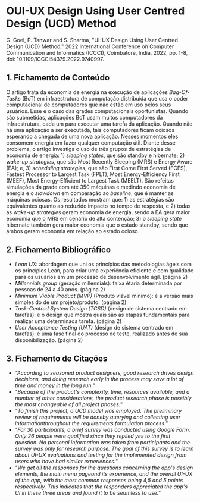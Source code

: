 # OUI-UX Design Using User Centred Design (UCD) Method

G. Goel, P. Tanwar and S. Sharma, "UI-UX Design Using User Centred Design (UCD) Method," 2022 International Conference on Computer Communication and Informatics (ICCCI), Coimbatore, India, 2022, pp. 1-8, doi: 10.1109/ICCCI54379.2022.9740997.

## 1. Fichamento de Conteúdo

O artigo trata da economia de energia na execução de aplicações _Bag-Of-Tasks_ (BoT) em infraestrutura de computação distribuída que usa o poder computacional de computadores que não estão em uso pelos seus usuários. Esse é o caso das grades computacionais oportunistas. Quando são submetidas, aplicações BoT usam muitos computadores da infraestrutura, cada um para executar uma tarefa da aplicação. Quando não há uma aplicação a ser executada, tais computadores ficam ociosos esperando a chegada de uma nova aplicação. Nesses momentos eles consomem energia em fazer qualquer computação útil. Diante desse problema, o artigo investiga o uso de três grupos de estratégias de economia de energia: 1) _sleeping states_, que são standby e hibernate; 2) _wake-up strategies_, que são Most Recently Sleeping (MRS) e Energy Aware (EA); e, 3) _scheduling strategies_, que são First Come First Served (FCFS), Fastest Processor to Largest Task (FPLT), Most Energy-Efficiency First (MEEF), Most Energy-Efficient to Largest Task (MEELT). São refeitas simulações da grade com até 350 máquinas e medindo economia de energia e o _slowdown_ em comparação ao _baseline_, que é manter as máquinas ociosas. Os resultados mostram que: 1) as estratégias são equivalentes quanto ao reduzido impacto no tempo de resposta, e 2) todas as _wake-up strategies_ geram economia de energia, sendo a EA gera maior economia que o MRS em cenário de alta contenção; 3) o _sleeping state_ hibernate também gera maior economia que o estado standby, sendo que ambos geram economia em relação ao estado ocioso.

## 2. Fichamento Bibliográfico
* _Lean UX_: abordagem que uni os princípios das metodologias ágeis com os princípios Lean, para criar uma experiência eficiente e com qualidade para os usuários em um processo de desenvolvimento ágil. (página 2)
* _Millennials group_ (geração millennials): faixa étaria determinada por pessoas de 24 a 40 anos. (página 2)
* _Minimum Viable Product (MVP)_ (Produto viável mínimo): é a versão mais simples do de um projeto/produto. (página 2) 
* _Task-Centred System Design (TCSD)_ (design de sistema centrado em tarefas): é o design que mostra quais são as etapas fundamentais para realizar uma determinada tarefa. (página 2)
* _User Acceptance Testing (UAT)_ (design de sistema centrado em tarefas): é uma fase final do processo de teste, realizado antes de sua disponibilização. (página 2)

## 3. Fichamento de Citações
* _"According to seasoned product designers, good research drives design decisions, and doing research early in the process may save a lot of time and money in the long run."_
* _"Because of the product's complexity, time, resources available, and a number of other considerations, the product research phase is possibly the most changeable of all project phases."_ 
* _"To finish this project, a UCD model was employed. The preliminary review of requirements will be doneby querying and collecting user informationthroughout the requirements formulation process."_
* _"For 30 participants, a brief survey was conducted using Google Form. Only 26 people were qualified since they replied yes to the first question. No personal information was taken from participants and the survey was only for research purpose. The goal of this survey is to learn about UI-UX evaluations and testing for the implemented design from users who have had similar experiences."_
* _"We get all the responses for the questions concerning the app's design elements, the main menu pageand its experience, and the overall UI-UX of the app, with the most common responses being 4,5 and 5 points respectively. This indicates that the responders appreciated the app's UI in these three areas and found it to be seamless to use."_
